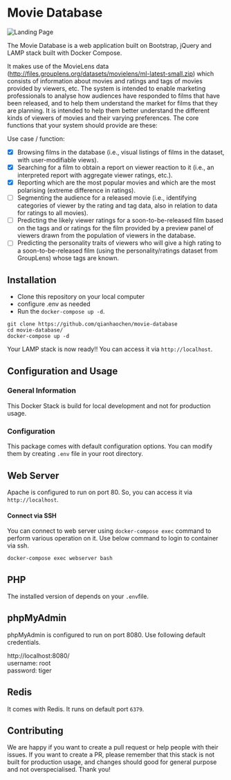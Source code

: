#  Movie Database

![Landing Page](/www/Screenshot.png)

The Movie Database is a web application built on Bootstrap, jQuery and LAMP stack built with Docker Compose.

It makes use of the MovieLens data (http://files.grouplens.org/datasets/movielens/ml-latest-small.zip) which consists of information about movies and ratings and tags of movies provided by viewers, etc. The system is intended to enable marketing professionals to analyse how audiences have responded to films that have been released, and to help them understand the market for films that they are planning. It is intended to help them better understand the different kinds of viewers of movies and their varying preferences. The core functions that your system should provide are these:

Use case / function:

- [x] Browsing films in the database (i.e., visual listings of films in the dataset, with user-modifiable views).
- [x] Searching for a film to obtain a report on viewer reaction to it (i.e., an interpreted report with aggregate viewer ratings,
etc.).
- [x] Reporting which are the most popular movies and which are the most polarising (extreme difference in ratings).
- [ ] Segmenting the audience for a released movie (i.e., identifying categories of viewer by the rating and tag data, also in
relation to data for ratings to all movies).
- [ ] Predicting the likely viewer ratings for a soon-to-be-released film based on the tags and or ratings for the film provided by
a preview panel of viewers drawn from the population of viewers in the database.
- [ ] Predicting the personality traits of viewers who will give a high rating to a soon-to-be-released film (using the
personality/ratings dataset from GroupLens) whose tags are known.

##  Installation
 
* Clone this repository on your local computer
* configure .env as needed
* Run the `docker-compose up -d`.

```shell
git clone https://github.com/qianhaochen/movie-database
cd movie-database/
docker-compose up -d
```

Your LAMP stack is now ready!! You can access it via `http://localhost`.

##  Configuration and Usage

### General Information 
This Docker Stack is build for local development and not for production usage.

### Configuration
This package comes with default configuration options. You can modify them by creating `.env` file in your root directory.

## Web Server

Apache is configured to run on port 80. So, you can access it via `http://localhost`.

#### Connect via SSH

You can connect to web server using `docker-compose exec` command to perform various operation on it. Use below command to login to container via ssh.

```shell
docker-compose exec webserver bash
```

## PHP

The installed version of depends on your `.env`file. 


## phpMyAdmin

phpMyAdmin is configured to run on port 8080. Use following default credentials.

http://localhost:8080/  
username: root  
password: tiger

## Redis

It comes with Redis. It runs on default port `6379`.

## Contributing
We are happy if you want to create a pull request or help people with their issues. If you want to create a PR, please remember that this stack is not built for production usage, and changes should good for general purpose and not overspecialised. 
Thank you! 

